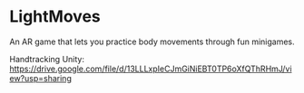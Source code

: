 # LightMoves
An AR game that lets you practice body movements through fun minigames.

Handtracking Unity: https://drive.google.com/file/d/13LLLxpIeCJmGiNiEBT0TP6oXfQThRHmJ/view?usp=sharing
